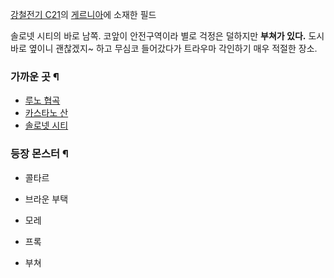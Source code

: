 [강철전기 C21](%EA%B0%95%EC%B2%A0%EC%A0%84%EA%B8%B0%20C21.md)의
[게르니아](%EA%B2%8C%EB%A5%B4%EB%8B%88%EC%95%84.md)에 소재한 필드

솔로넷 시티의 바로 남쪽. 코앞이 안전구역이라 별로 걱정은 덜하지만 **부쳐가 있다.** 도시 바로 옆이니 괜찮겠지~ 하고 무심코 들어갔다가
트라우마 각인하기 매우 적절한 장소.

### 가까운 곳 ¶

  * [루노 협곡](%EB%A3%A8%EB%85%B8%20%ED%98%91%EA%B3%A1.md)
  * [카스타노 산](%EC%B9%B4%EC%8A%A4%ED%83%80%EB%85%B8%20%EC%82%B0.md)
  * [솔로넷 시티](%EC%86%94%EB%A1%9C%EB%84%B7%20%EC%8B%9C%ED%8B%B0.md)

### 등장 몬스터 ¶

  * 콜타르  

  * 브라운 부택  

  * 모레  

  * 프록  

  * 부쳐  

